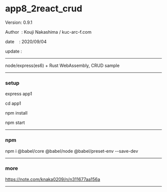 ﻿# app8_2react_crud

 Version: 0.9.1

 Author  : Kouji Nakashima / kuc-arc-f.com

 date    : 2020/09/04

 update :

***

node/express(es6) + Rust WebAssembly, CRUD sample 


***
### setup
express app1

cd app1

npm install

npm start

***
### npm

npm i @babel/core @babel/node @babel/preset-env --save-dev

***
### more

https://note.com/knaka0209/n/n311677aa156a

***

